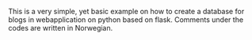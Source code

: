 This is a very simple, yet basic example on how to create a database for blogs in webapplication on python based on flask. 
Comments under the codes are written in Norwegian. 

